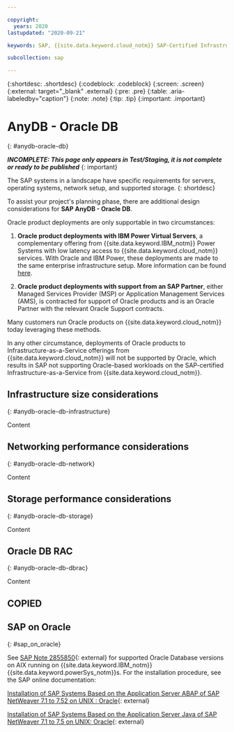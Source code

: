 ```yaml
---

copyright:
  years: 2020
lastupdated: "2020-09-21"

keywords: SAP, {{site.data.keyword.cloud_notm}} SAP-Certified Infrastructure, {{site.data.keyword.ibm_cloud_sap}}, SAP Workloads

subcollection: sap

---
```


{:shortdesc: .shortdesc}
{:codeblock: .codeblock}
{:screen: .screen}
{:external: target="_blank" .external}
{:pre: .pre}
{:table: .aria-labeledby="caption"}
{:note: .note}
{:tip: .tip}
{:important: .important}

# AnyDB - Oracle DB
{: #anydb-oracle-db}

**_INCOMPLETE: This page only appears in Test/Staging, it is not complete or ready to be published_**
{: important}

The SAP systems in a landscape have specific requirements for servers, operating systems, network setup, and supported storage.
{: shortdesc}

To assist your project's planning phase, there are additional design considerations for **SAP AnyDB - Oracle DB**.

Oracle product deployments are only supportable in two circumstances:

1. **Oracle product deployments with IBM Power Virtual Servers**, a complementary offering from {{site.data.keyword.IBM_notm}} Power Systems with low latency access to {{site.data.keyword.cloud_notm}} services. With Oracle and IBM Power, these deployments are made to the same enterprise infrastructure setup. More information can be found [here](https://cloud.ibm.com/docs/power-iaas?topic=power-iaas-use-case-oracle).

2. **Oracle product deployments with support from an SAP Partner**, either Managed Services Provider (MSP) or Application Management Services (AMS), is contracted for support of Oracle products and is an Oracle Partner with the relevant Oracle Support contracts.

Many customers run Oracle products on {{site.data.keyword.cloud_notm}} today leveraging these methods.

In any other circumstance, deployments of Oracle products to Infrastructure-as-a-Service offerings from {{site.data.keyword.cloud_notm}} will not be supported by Oracle, which results in SAP not supporting Oracle-based workloads on the SAP-certified Infrastructure-as-a-Service from {{site.data.keyword.cloud_notm}}.

## Infrastructure size considerations
{: #anydb-oracle-db-infrastructure}

Content

## Networking performance considerations
{: #anydb-oracle-db-network}

Content

## Storage performance considerations
{: #anydb-oracle-db-storage}

Content

## Oracle DB RAC
{: #anydb-oracle-db-dbrac}

Content

## COPIED

## SAP on Oracle
{: #sap_on_oracle}

See [SAP Note 2855850](https://launchpad.support.sap.com/#/notes/2855850){: external} for supported Oracle Database versions on AIX running on {{site.data.keyword.IBM_notm}} {{site.data.keyword.powerSys_notm}}s. For the installation procedure, see the SAP online documentation: 

[Installation of SAP Systems Based on the Application Server ABAP of SAP NetWeaver 7.1 to 7.52 on UNIX : Oracle](https://help.sap.com/viewer/4b99f675d74f4990b75a8630869a0cd2/CURRENT_VERSION/en-US/){: external}

[Installation of SAP Systems Based on the Application Server Java of SAP NetWeaver 7.1 to 7.5 on UNIX: Oracle](https://help.sap.com/viewer/08baebca0fef470389e4a4ebcb46b879/CURRENT_VERSION/en-US/){: external}
